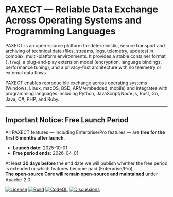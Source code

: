 # PAXECT — Reliable Data Exchange Across Operating Systems and Programming Languages

PAXECT is an open-source platform for deterministic, secure transport and archiving of technical data (files, streams, logs, telemetry, updates) in complex, multi-platform environments. It provides a stable container format (`.freq`), a plug-and-play extension model (encryption, language bindings, performance tuning), and a privacy-first architecture with no telemetry or external data flows.

PAXECT enables reproducible exchange across operating systems (Windows, Linux, macOS, BSD, ARM/embedded, mobile) and integrates with programming languages including Python, JavaScript/Node.js, Rust, Go, Java, C#, PHP, and Ruby.

---

## Important Notice: Free Launch Period

All PAXECT features — including Enterprise/Pro features — are **free for the first 6 months after launch**.

- **Launch date:** 2025-10-01  
- **Free period ends:** 2026-04-01

At least **30 days before** the end date we will publish whether the free period is extended or which features become paid (Enterprise/Pro).  
**The open-source Core will remain open-source and maintained** under Apache-2.0.

[![License](https://img.shields.io/badge/License-Apache_2.0-blue.svg)](LICENSE)
[![Build](https://github.com/PAXECT-Interface/PAXECT---Core/actions/workflows/ci.yml/badge.svg)](../../actions)
[![CodeQL](https://github.com/PAXECT-Interface/PAXECT---Core/actions/workflows/codeql.yml/badge.svg)](../../actions)
[![Discussions](https://img.shields.io/github/discussions/PAXECT-Interface/PAXECT---Core)](../../discussions)



